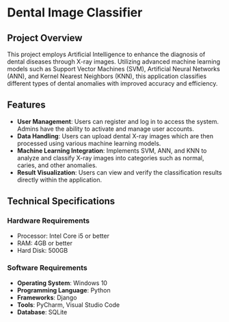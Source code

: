 # Dental Image Classifier

## Project Overview

This project employs Artificial Intelligence to enhance the diagnosis of dental diseases through X-ray images. Utilizing advanced machine learning models such as Support Vector Machines (SVM), Artificial Neural Networks (ANN), and Kernel Nearest Neighbors (KNN), this application classifies different types of dental anomalies with improved accuracy and efficiency.

## Features

- **User Management**: Users can register and log in to access the system. Admins have the ability to activate and manage user accounts.
- **Data Handling**: Users can upload dental X-ray images which are then processed using various machine learning models.
- **Machine Learning Integration**: Implements SVM, ANN, and KNN to analyze and classify X-ray images into categories such as normal, caries, and other anomalies.
- **Result Visualization**: Users can view and verify the classification results directly within the application.

## Technical Specifications

### Hardware Requirements

- Processor: Intel Core i5 or better
- RAM: 4GB or better 
- Hard Disk: 500GB

### Software Requirements

- **Operating System**: Windows 10
- **Programming Language**: Python
- **Frameworks**: Django
- **Tools**: PyCharm, Visual Studio Code
- **Database**: SQLite

